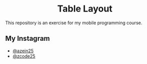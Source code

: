 <h1 align="center">Table Layout</h1>
This repository is an exercise for my mobile programming course.

## My Instagram
- [@azein25](https://www.instagram.com/azein25/) 
- [@zcode25](https://www.instagram.com/zcode25/)
